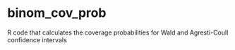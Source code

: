 # binom_cov_prob
R code that calculates the coverage probabilities for Wald and Agresti-Coull confidence intervals
